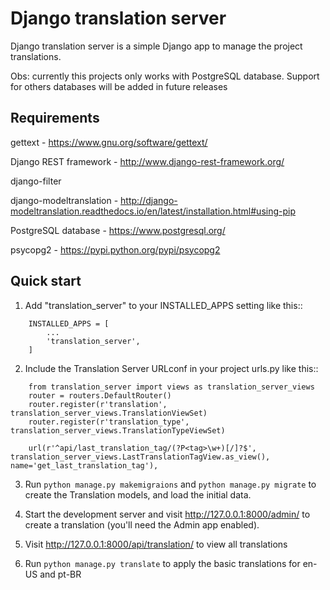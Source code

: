Django translation server
=========================

Django translation server is a simple Django app to manage the project translations.


Obs: currently this projects only works with PostgreSQL database. Support for others databases will be added in future releases

Requirements
-----------

gettext - https://www.gnu.org/software/gettext/

Django REST framework - http://www.django-rest-framework.org/

django-filter

django-modeltranslation - http://django-modeltranslation.readthedocs.io/en/latest/installation.html#using-pip

PostgreSQL database - https://www.postgresql.org/

psycopg2 - https://pypi.python.org/pypi/psycopg2


Quick start
-----------

1. Add "translation_server" to your INSTALLED_APPS setting like this::
```
    INSTALLED_APPS = [
        ...
        'translation_server',
    ]
```
2. Include the Translation Server URLconf in your project urls.py like this::
```
    from translation_server import views as translation_server_views
    router = routers.DefaultRouter()
    router.register(r'translation', translation_server_views.TranslationViewSet)    
    router.register(r'translation_type', translation_server_views.TranslationTypeViewSet)

    url(r'^api/last_translation_tag/(?P<tag>\w+)[/]?$', translation_server_views.LastTranslationTagView.as_view(), name='get_last_translation_tag'),
```
3. Run ```python manage.py makemigraions``` and ```python manage.py migrate``` to create the Translation models, and load the initial data.

4. Start the development server and visit http://127.0.0.1:8000/admin/ to create a translation (you'll need the Admin app enabled).

5. Visit http://127.0.0.1:8000/api/translation/ to view all translations

6. Run `python manage.py translate` to apply the basic translations for en-US and pt-BR
